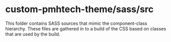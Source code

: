# custom-pmhtech-theme/sass/src

This folder contains SASS sources that mimic the component-class hierarchy. These files
are gathered in to a build of the CSS based on classes that are used by the build.
